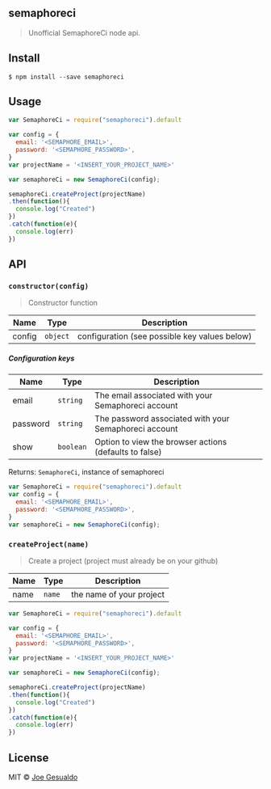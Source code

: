 ## semaphoreci 
> Unofficial SemaphoreCi node api.

## Install
```
$ npm install --save semaphoreci
```

## Usage
```javascript
var SemaphoreCi = require("semaphoreci").default

var config = {
  email: '<SEMAPHORE_EMAIL>',
  password: '<SEMAPHORE_PASSWORD>',
}
var projectName = '<INSERT_YOUR_PROJECT_NAME>'

var semaphoreCi = new SemaphoreCi(config);

semaphoreCi.createProject(projectName)
.then(function(){
  console.log("Created")
})
.catch(function(e){
  console.log(err)
})
```

## API
### `constructor(config)`
> Constructor function 

| Name | Type | Description |
|------|------|-------------|
| config | `object` | configuration (see possible key values below)|

##### Configuration keys
| Name | Type | Description |
|------|------|-------------|
| email | `string` | The email associated with your Semaphoreci account|
| password | `string` | The password associated with your Semaphoreci account|
| show | `boolean` | Option to view the browser actions (defaults to false)

Returns: `SemaphoreCi`, instance of semaphoreci 

```javascript
var SemaphoreCi = require("semaphoreci").default
var config = {
  email: '<SEMAPHORE_EMAIL>',
  password: '<SEMAPHORE_PASSWORD>',
}
var semaphoreCi = new SemaphoreCi(config);
```

### `createProject(name)`
> Create a project (project must already be on your github) 

| Name | Type | Description |
|------|------|-------------|
| name | `name` | the name of your project |

```javascript
var SemaphoreCi = require("semaphoreci").default

var config = {
  email: '<SEMAPHORE_EMAIL>',
  password: '<SEMAPHORE_PASSWORD>',
}
var projectName = '<INSERT_YOUR_PROJECT_NAME>'

var semaphoreCi = new SemaphoreCi(config);

semaphoreCi.createProject(projectName)
.then(function(){
  console.log("Created")
})
.catch(function(e){
  console.log(err)
})
```

## License
MIT © [Joe Gesualdo]()
